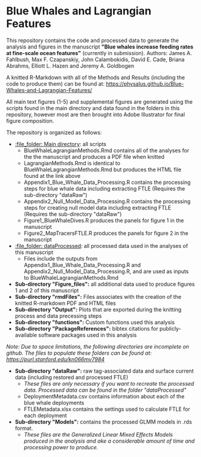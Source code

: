 # Blue Whales and Lagrangian Features
 This repository contains the code and processed data to generate the analysis and figures in the manuscript **"Blue whales increase feeding rates at fine-scale ocean features"** (currently in submission). Authors: James A. Fahlbush, Max F. Czapanskiy, John Calambokidis, David E. Cade, Briana Abrahms, Elliott L. Hazen and Jeremy A. Goldbogen

A knitted R-Markdown with all of the Methods and Results (including the code to produce them) can be found at:
https://physalus.github.io/Blue-Whales-and-Lagrangian-Features/

All main text figures (1-5) and supplemental figures are generated using the scripts found in the main directory and data found in the folders in this repository, however most are then brought into Adobe Illustrator for final figure composition. 

The repository is organized as follows:
* [:file\_folder: Main directory](/Blue-Whales-and-Lagrangian-Features/): all scripts 
  * BlueWhaleLagrangianMethods.Rmd contains all of the analyses for the the manuscript and produces a PDF file when knitted
  * LagrangianMethods.Rmd is identical to BlueWhaleLagrangianMethods.Rmd but produces the HTML file found at the link above 
  * Appendix1_Blue_Whale_Data_Processing.R contains the processing steps for blue whale data including extracting FTLE (Requires the sub-directory "dataRaw")
  * Appendix2_Null_Model_Data_Processing.R contains the processing steps for creating null model data including extracting FTLE (Requires the sub-directory "dataRaw")
  * Figure1_BlueWhaleDives.R produces the panels for figure 1 in the manuscript
  * Figure2_MapTracersFTLE.R produces the panels for figure 2 in the manuscript     
* [:file\_folder: dataProcessed](/Blue-Whales-and-Lagrangian-Features/dataProcessed/): all processed data used in the analyses of this manuscript
  * Files include the outputs from Appendix1_Blue_Whale_Data_Processing.R and Appendix2_Null_Model_Data_Processing.R, and are used as inputs to BlueWhaleLagrangianMethods.Rmd
* **Sub-directory "Figure_files":** all additional data used to produce figures 1 and 2 of this manuscript
* **Sub-directory "rmdFiles":** Files associates with the creation of the knitted R-markdown PDF and HTML files 
* **Sub-directory "Output":** Plots that are exported during the knitting process and data precessing steps
* **Sub-directory "functions":** Custom functions used this analysis
* **Sub-directory "PackageReferences":** bibtex citations for publicly-available software packages used in this analysis

*Note: Due to space limitations, the following directories are incomplete on github. The files to populate these folders can be found at: https://purl.stanford.edu/kn066mv7984*
* **Sub-directory "dataRaw":** raw tag-associated data and surface current data (including restored and processed FTLE)
  * *These files are only necessary if you want to recreate the processed data. Processed data can be found in the folder "dataProcessed"*
  * DeploymentMetadata.csv contains information about each of the blue whale deployments 
  * FTLEMetadata.xlsx contains the settings used to calculate FTLE for each deployment
* **Sub-directory "Models":** contains the processed GLMM models in .rds format.  
  * *These files are the Generalized Linear Mixed Effects Models produced in the analysis and ake a considerable amount of time and processing power to produce.*
